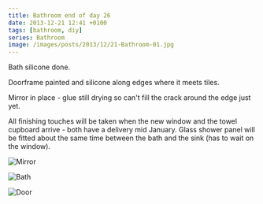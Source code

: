 ```yaml
---
title: Bathroom end of day 26
date: 2013-12-21 12:41 +0100
tags: [bathroom, diy]
series: Bathroom
image: /images/posts/2013/12/21-Bathroom-01.jpg
---
```


Bath silicone done.

Doorframe painted and silicone along edges where it meets tiles.

Mirror in place - glue still drying so can't fill the crack around the edge just yet.

All finishing touches will be taken when the new window and the towel cupboard arrive - both have a delivery mid January. Glass shower panel will be fitted about the same time between the bath and the sink (has to wait on the window).

![Mirror](/images/posts/2013/12/21-Bathroom-01.jpg)

![Bath](/images/posts/2013/12/21-Bathroom-02.jpg)

![Door](/images/posts/2013/12/21-Bathroom-03.jpg)

